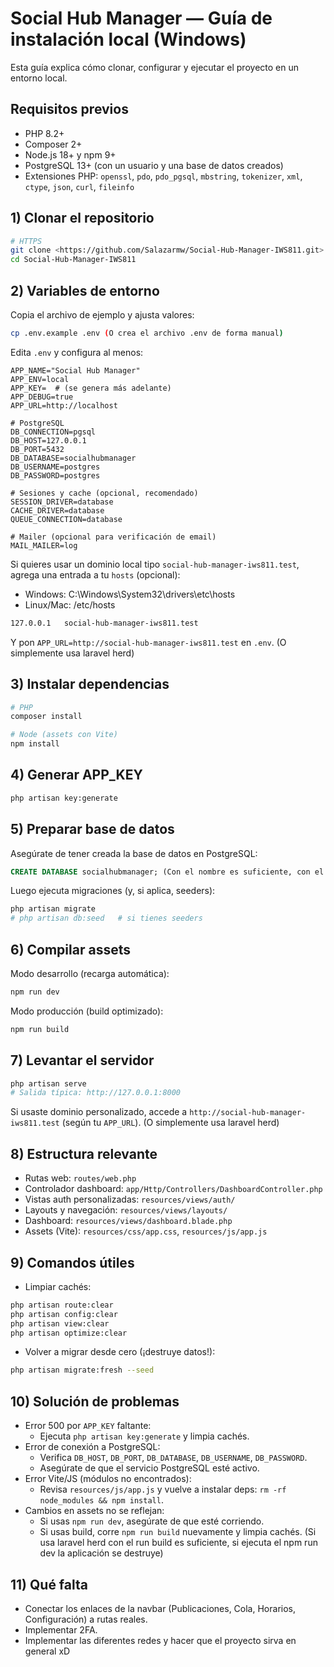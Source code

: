 # Social Hub Manager — Guía de instalación local (Windows)

Esta guía explica cómo clonar, configurar y ejecutar el proyecto en un entorno local.

## Requisitos previos
- PHP 8.2+
- Composer 2+
- Node.js 18+ y npm 9+
- PostgreSQL 13+ (con un usuario y una base de datos creados)
- Extensiones PHP: `openssl`, `pdo`, `pdo_pgsql`, `mbstring`, `tokenizer`, `xml`, `ctype`, `json`, `curl`, `fileinfo`

## 1) Clonar el repositorio
```bash
# HTTPS
git clone <https://github.com/Salazarmw/Social-Hub-Manager-IWS811.git>
cd Social-Hub-Manager-IWS811
```

## 2) Variables de entorno
Copia el archivo de ejemplo y ajusta valores:
```bash
cp .env.example .env (O crea el archivo .env de forma manual)
```
Edita `.env` y configura al menos:
```env
APP_NAME="Social Hub Manager"
APP_ENV=local
APP_KEY=  # (se genera más adelante)
APP_DEBUG=true
APP_URL=http://localhost

# PostgreSQL
DB_CONNECTION=pgsql
DB_HOST=127.0.0.1
DB_PORT=5432
DB_DATABASE=socialhubmanager
DB_USERNAME=postgres
DB_PASSWORD=postgres

# Sesiones y cache (opcional, recomendado)
SESSION_DRIVER=database
CACHE_DRIVER=database
QUEUE_CONNECTION=database

# Mailer (opcional para verificación de email)
MAIL_MAILER=log
```

Si quieres usar un dominio local tipo `social-hub-manager-iws811.test`, agrega una entrada a tu `hosts` (opcional):
- Windows: C:\Windows\System32\drivers\etc\hosts
- Linux/Mac: /etc/hosts
```txt
127.0.0.1   social-hub-manager-iws811.test
```
Y pon `APP_URL=http://social-hub-manager-iws811.test` en `.env`. (O simplemente usa laravel herd)

## 3) Instalar dependencias
```bash
# PHP
composer install

# Node (assets con Vite)
npm install
```

## 4) Generar APP_KEY
```bash
php artisan key:generate
```

## 5) Preparar base de datos
Asegúrate de tener creada la base de datos en PostgreSQL:
```sql
CREATE DATABASE socialhubmanager; (Con el nombre es suficiente, con el migrate se hacen las tables)
```
Luego ejecuta migraciones (y, si aplica, seeders):
```bash
php artisan migrate
# php artisan db:seed   # si tienes seeders
```

## 6) Compilar assets
Modo desarrollo (recarga automática):
```bash
npm run dev
```
Modo producción (build optimizado):
```bash
npm run build
```

## 7) Levantar el servidor
```bash
php artisan serve
# Salida típica: http://127.0.0.1:8000
```
Si usaste dominio personalizado, accede a `http://social-hub-manager-iws811.test` (según tu `APP_URL`). (O simplemente usa laravel herd)

## 8) Estructura relevante
- Rutas web: `routes/web.php`
- Controlador dashboard: `app/Http/Controllers/DashboardController.php`
- Vistas auth personalizadas: `resources/views/auth/`
- Layouts y navegación: `resources/views/layouts/`
- Dashboard: `resources/views/dashboard.blade.php`
- Assets (Vite): `resources/css/app.css`, `resources/js/app.js`

## 9) Comandos útiles
- Limpiar cachés:
```bash
php artisan route:clear
php artisan config:clear
php artisan view:clear
php artisan optimize:clear
```
- Volver a migrar desde cero (¡destruye datos!):
```bash
php artisan migrate:fresh --seed
```

## 10) Solución de problemas
- Error 500 por `APP_KEY` faltante:
  - Ejecuta `php artisan key:generate` y limpia cachés.
- Error de conexión a PostgreSQL:
  - Verifica `DB_HOST`, `DB_PORT`, `DB_DATABASE`, `DB_USERNAME`, `DB_PASSWORD`.
  - Asegúrate de que el servicio PostgreSQL esté activo.
- Error Vite/JS (módulos no encontrados):
  - Revisa `resources/js/app.js` y vuelve a instalar deps: `rm -rf node_modules && npm install`.
- Cambios en assets no se reflejan:
  - Si usas `npm run dev`, asegúrate de que esté corriendo.
  - Si usas build, corre `npm run build` nuevamente y limpia cachés. (Si usa laravel herd con el run build es suficiente, si ejecuta el npm run dev la aplicación se destruye)



## 11) Qué falta
- Conectar los enlaces de la navbar (Publicaciones, Cola, Horarios, Configuración) a rutas reales.
- Implementar 2FA.
- Implementar las diferentes redes y hacer que el proyecto sirva en general xD
